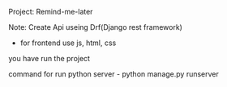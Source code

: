 Project: Remind-me-later

Note:  Create Api useing Drf(Django rest framework) 
- for frontend use  js, html, css

you have run the project 

command for run python server 
    - python manage.py runserver
    
